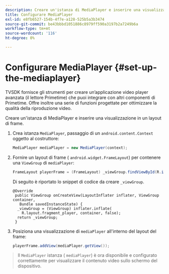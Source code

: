 ```yaml
---
description: Creare un'istanza di MediaPlayer e inserire una visualizzazione in un layout di frame.
title: Configurare MediaPlayer
exl-id: e8fb6527-154b-4f7e-a128-525b5a3b3474
source-git-commit: be43bbbd1051886c8979ff590a3197b2a7249b6a
workflow-type: tm+mt
source-wordcount: '116'
ht-degree: 0%

---
```


# Configurare MediaPlayer {#set-up-the-mediaplayer}

TVSDK fornisce gli strumenti per creare un’applicazione video player avanzata (il lettore Primetime) che puoi integrare con altri componenti di Primetime. Offre inoltre una serie di funzioni progettate per ottimizzare la qualità della riproduzione video.

Creare un&#39;istanza di MediaPlayer e inserire una visualizzazione in un layout di frame.

1. Crea istanza `MediaPlayer`, passaggio di un `android.content.Context` oggetto al costruttore:

   ```java
   MediaPlayer mediaPlayer = new MediaPlayer(context);
   ```

1. Fornire un layout di frame ( `android.widget.FrameLayout`) per contenere una `ViewGroup` di `mediaPlayer`:

   ```java
   FrameLayout playerFrame = (FrameLayout) _viewGroup.findViewById(R.id.playerFrame);
   ```

   Di seguito è riportato lo snippet di codice da creare `_viewGroup`.

   ```
   @Override 
    public ViewGroup onCreateView(LayoutInflater inflater, ViewGroup container, 
      Bundle savedInstanceState) { 
     _viewGroup = (ViewGroup) inflater.inflate( 
       R.layout.fragment_player, container, false); 
     return _viewGroup; 
    }
   ```

1. Posiziona una visualizzazione di `mediaPlayer` all&#39;interno del layout del frame:

   ```java
   playerFrame.addView(mediaPlayer.getView());
   ```

>Il `MediaPlayer` istanza ( `mediaPlayer`) è ora disponibile e configurato correttamente per visualizzare il contenuto video sullo schermo del dispositivo.
